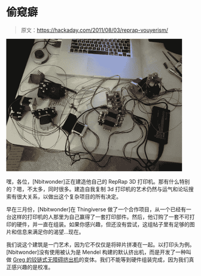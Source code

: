 # 偷窥癖

> 原文：<https://hackaday.com/2011/08/03/reprap-vouyerism/>

![](img/af12aae4efa82c9b2caa629a90e4be6e.png "watch-someone-build-a-mendel")

嘿，各位，[Nbitwonder]正在建造他自己的 RepRap 3D 打印机。那有什么特别的？嗯，不太多，同时很多。建造自我复制 3d 打印机的艺术仍然与运气和论坛搜索有很大关系，以做出这个复杂项目的所有决定。

早在三月份，[Nbitwonder]在 Thingiverse 做了一个合作项目，从一个已经有一台这样的打印机的人那里为自己赢得了一套打印部件。然后，他订购了一套不可打印的硬件，并一直在组装。如果你感兴趣，但还没有尝试，这组帖子里有足够的图片和信息来满足你的渴望…现在。

我们说这个建筑是一门艺术，因为它不仅仅是将碎片拼凑在一起。以打印头为例。[Nbitwonder]没有使用被认为是 Mendel 构建的默认挤出机，而是开发了一种叫做 [Greg 的铰链式无障碍挤出机](http://www.thingiverse.com/thing:8252)的变体。我们不能等到硬件组装完成，因为我们真正感兴趣的是校准。